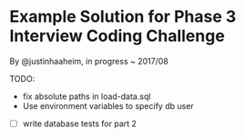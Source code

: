 # Example Solution for Phase 3 Interview Coding Challenge

By @justinhaaheim, in progress ~ 2017/08

TODO:
- fix absolute paths in load-data.sql
- Use environment variables to specify db user
- [ ] write database tests for part 2
